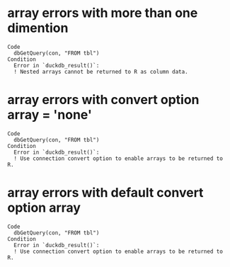 # array errors with more than one dimention

    Code
      dbGetQuery(con, "FROM tbl")
    Condition
      Error in `duckdb_result()`:
      ! Nested arrays cannot be returned to R as column data.

# array errors with convert option array = 'none'

    Code
      dbGetQuery(con, "FROM tbl")
    Condition
      Error in `duckdb_result()`:
      ! Use connection convert option to enable arrays to be returned to R.

# array errors with default convert option array

    Code
      dbGetQuery(con, "FROM tbl")
    Condition
      Error in `duckdb_result()`:
      ! Use connection convert option to enable arrays to be returned to R.

